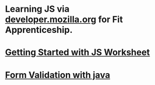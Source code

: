 # Learning JS via [developer.mozilla.org](developer.mozilla.org) for Fit Apprenticeship.  

# [Getting Started with JS Worksheet]()  

# [Form Validation with java]()